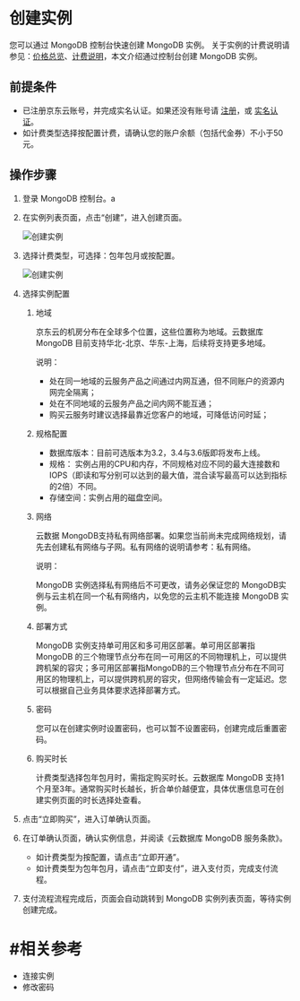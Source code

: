 # 创建实例

您可以通过 MongoDB 控制台快速创建 MongoDB 实例。
关于实例的计费说明请参见：[价格总览](https://github.com/jdcloudcom/cn/blob/master/documentation/Cloud-Database-and-Cache/MongoDB/Pricing/Pricing.md)、[计费说明](https://github.com/jdcloudcom/cn/blob/master/documentation/Cloud-Database-and-Cache/MongoDB/Pricing/billing-instructions.md)，本文介绍通过控制台创建 MongoDB 实例。

## 前提条件
- 已注册京东云账号，并完成实名认证。如果还没有账号请 [注册](https://accounts.jdcloud.com/p/regPage?source=jdcloud&ReturnUrl=%2f%2fuc.jdcloud.com%2fpassport%2fcomplete%3freturnUrl%3dhttp%3A%2F%2Fuc.jdcloud.com%2Fredirect%2FloginRouter%3FreturnUrl%3Dhttps%253A%252F%252Fwww.jdcloud.com%252Fhelp%252Fdetail%252F734%252FisCatalog%252F1)，或 [实名认证](https://uc.jdcloud.com/account/certify)。
- 如计费类型选择按配置计费，请确认您的账户余额（包括代金券）不小于50元。

## 操作步骤
1. 登录 MongoDB 控制台。a
2. 在实例列表页面，点击“创建”，进入创建页面。

    ![创建实例](https://github.com/jdcloudcom/cn/blob/master/image/mongodb/mongo-003.png)
    
3. 选择计费类型，可选择：包年包月或按配置。

	![创建实例](https://github.com/jdcloudcom/cn/blob/master/image/mongodb/mongo-003.png)
	
4. 选择实例配置

	1. 地域
	
       京东云的机房分布在全球多个位置，这些位置称为地域。云数据库 MongoDB 目前支持华北-北京、华东-上海，后续将支持更多地域。

	   说明：
	   - 处在同一地域的云服务产品之间通过内网互通，但不同账户的资源内网完全隔离；
	   - 处在不同地域的云服务产品之间内网不能互通；
	   - 购买云服务时建议选择最靠近您客户的地域，可降低访问时延；
	  
	2. 规格配置
	   - 数据库版本：目前可选版本为3.2，3.4与3.6版即将发布上线。
	   - 规格：	实例占用的CPU和内存，不同规格对应不同的最大连接数和IOPS（即读和写分别可以达到的最大值，混合读写最高可以达到指标的2倍）不同。
	   - 存储空间：实例占用的磁盘空间。
	   
	3. 网络
	
	   云数据 MongoDB支持私有网络部署。如果您当前尚未完成网络规划，请先去创建私有网络与子网。私有网络的说明请参考：私有网络。

	   说明：
	   
	   MongoDB 实例选择私有网络后不可更改，请务必保证您的 MongoDB实例与云主机在同一个私有网络内，以免您的云主机不能连接 MongoDB 实例。
	   
	4. 部署方式
	
	    MongoDB 实例支持单可用区和多可用区部署。单可用区部署指 MongoDB 的三个物理节点分布在同一可用区的不同物理机上，可以提供跨机架的容灾；多可用区部署指MongoDB的三个物理节点分布在不同可用区的物理机上，可以提供跨机房的容灾，但网络传输会有一定延迟。您可以根据自己业务具体要求选择部署方式。

	5. 密码
	
	   您可以在创建实例时设置密码，也可以暂不设置密码，创建完成后重置密码。

	6. 购买时长
	
	   计费类型选择包年包月时，需指定购买时长。云数据库 MongoDB 支持1个月至3年。通常购买时长越长，折合单价越便宜，具体优惠信息可在创建实例页面的时长选择处查看。
	
5. 点击“立即购买”，进入订单确认页面。
6. 在订单确认页面，确认实例信息，并阅读《云数据库 MongoDB 服务条款》。
	- 如计费类型为按配置，请点击“立即开通”。
	- 如计费类型为包年包月，请点击“立即支付”，进入支付页，完成支付流程。
7. 支付流程流程完成后，页面会自动跳转到 MongoDB 实例列表页面，等待实例创建完成。

# #相关参考

- 连接实例
- 修改密码
